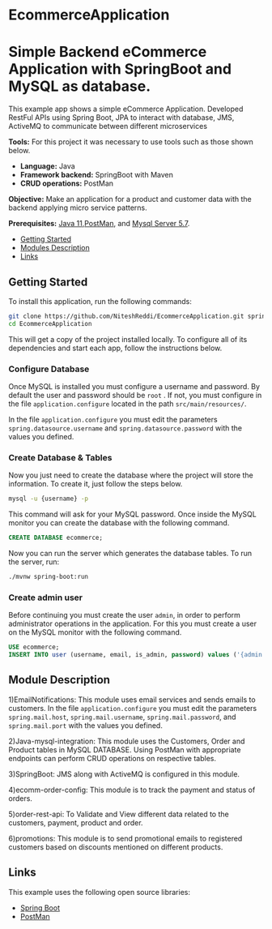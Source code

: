 # EcommerceApplication
# Simple Backend eCommerce Application with SpringBoot and MySQL as database.

This example app shows a simple eCommerce Application. Developed RestFul APIs using Spring Boot, JPA to interact with database, JMS, ActiveMQ to communicate between different microservices

**Tools:** For this project it was necessary to use tools such as those shown below.

- **Language:** Java
- **Framework backend:** SpringBoot with Maven
- **CRUD operations:** PostMan

**Objective:** Make an application for a product and customer data with the backend applying micro service patterns.

**Prerequisites:** [Java 11](https://download.java.net/openjdk/jdk11/ri/openjdk-11+28_windows-x64_bin.zip),[PostMan](https://dl.pstmn.io/download/latest/win64), and [Mysql Server 5.7](https://dev.mysql.com/downloads/windows/installer/5.7.html).

- [Getting Started](#getting-started)
- [Modules Description](#modules-description)
- [Links](#links)

## Getting Started

To install this application, run the following commands:

```bash
git clone https://github.com/NiteshReddi/EcommerceApplication.git spring-boot-ecommerce
cd EcommerceApplication
```

This will get a copy of the project installed locally. To configure all of its dependencies and start each app, follow the instructions below.

### Configure Database

Once MySQL is installed you must configure a username and password. By default the user and password should be `root` . If not, you must configure in the file `application.configure` located in the path `src/main/resources/`.

In the file `application.configure` you must edit the parameters `spring.datasource.username` and `spring.datasource.password` with the values you defined.

### Create Database & Tables

Now you just need to create the database where the project will store the information. To create it, just follow the steps below.

```bash
mysql -u {username} -p
```

This command will ask for your MySQL password. Once inside the MySQL monitor you can create the database with the following command.

```SQL
CREATE DATABASE ecommerce;
```

Now you can run the server which generates the database tables. To run the server, run:

```bash
./mvnw spring-boot:run
```

### Create admin user

Before continuing you must create the user `admin`, in order to perform administrator operations in the application. For this you must create a user on the MySQL monitor with the following command.

```SQL
USE ecommerce;
INSERT INTO user (username, email, is_admin, password) values ('{admin.username}', '{admin.email}', true, '{admin.password}');
```

## Module Description

1)EmailNotifications:  This module uses email services and sends emails to customers.
In the file `application.configure` you must edit the parameters `spring.mail.host`, `spring.mail.username`, `spring.mail.password`, and `spring.mail.port` with the values you defined.

2)Java-mysql-integration: This module uses the Customers, Order and Product tables in MySQL DATABASE. Using PostMan with appropriate endpoints can perform CRUD operations on respective tables.

3)SpringBoot: JMS along with ActiveMQ is configured in this module.

4)ecomm-order-config: This module is to track the payment and status of orders.

5)order-rest-api: To Validate and View different data related to the customers, payment, product and order.

6)promotions: This module is to send promotional emails to registered customers based on discounts mentioned on different products.

## Links

This example uses the following open source libraries:

- [Spring Boot](https://spring.io/projects/spring-boot)
- [PostMan](https://www.postman.com)
